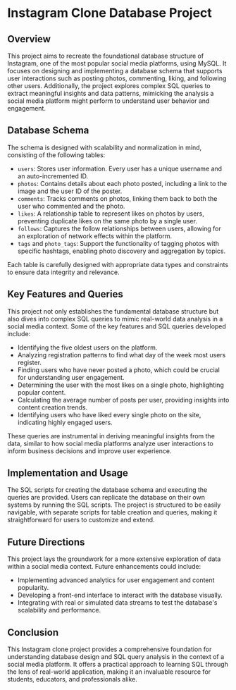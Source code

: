 # Instagram Clone Database Project

## Overview

This project aims to recreate the foundational database structure of Instagram, one of the most popular social media platforms, using MySQL. It focuses on designing and implementing a database schema that supports user interactions such as posting photos, commenting, liking, and following other users. Additionally, the project explores complex SQL queries to extract meaningful insights and data patterns, mimicking the analysis a social media platform might perform to understand user behavior and engagement.

## Database Schema

The schema is designed with scalability and normalization in mind, consisting of the following tables:

- `users`: Stores user information. Every user has a unique username and an auto-incremented ID.
- `photos`: Contains details about each photo posted, including a link to the image and the user ID of the poster.
- `comments`: Tracks comments on photos, linking them back to both the user who commented and the photo.
- `likes`: A relationship table to represent likes on photos by users, preventing duplicate likes on the same photo by a single user.
- `follows`: Captures the follow relationships between users, allowing for an exploration of network effects within the platform.
- `tags` and `photo_tags`: Support the functionality of tagging photos with specific hashtags, enabling photo discovery and aggregation by topics.

Each table is carefully designed with appropriate data types and constraints to ensure data integrity and relevance.

## Key Features and Queries

This project not only establishes the fundamental database structure but also dives into complex SQL queries to mimic real-world data analysis in a social media context. Some of the key features and SQL queries developed include:

- Identifying the five oldest users on the platform.
- Analyzing registration patterns to find what day of the week most users register.
- Finding users who have never posted a photo, which could be crucial for understanding user engagement.
- Determining the user with the most likes on a single photo, highlighting popular content.
- Calculating the average number of posts per user, providing insights into content creation trends.
- Identifying users who have liked every single photo on the site, indicating highly engaged users.

These queries are instrumental in deriving meaningful insights from the data, similar to how social media platforms analyze user interactions to inform business decisions and improve user experience.

## Implementation and Usage

The SQL scripts for creating the database schema and executing the queries are provided. Users can replicate the database on their own systems by running the SQL scripts. The project is structured to be easily navigable, with separate scripts for table creation and queries, making it straightforward for users to customize and extend.

## Future Directions

This project lays the groundwork for a more extensive exploration of data within a social media context. Future enhancements could include:

- Implementing advanced analytics for user engagement and content popularity.
- Developing a front-end interface to interact with the database visually.
- Integrating with real or simulated data streams to test the database's scalability and performance.

## Conclusion

This Instagram clone project provides a comprehensive foundation for understanding database design and SQL query analysis in the context of a social media platform. It offers a practical approach to learning SQL through the lens of real-world application, making it an invaluable resource for students, educators, and professionals alike.
